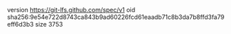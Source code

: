 version https://git-lfs.github.com/spec/v1
oid sha256:9e54e722d8743ca843b9ad60226fcd61eaadb71c8b3da7b8ffd3fa79eff6d3b3
size 3753
